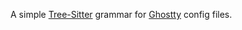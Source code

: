 A simple [Tree-Sitter](https://tree-sitter.github.io/tree-sitter/) grammar for [Ghostty](https://ghostty.org/) config files.
